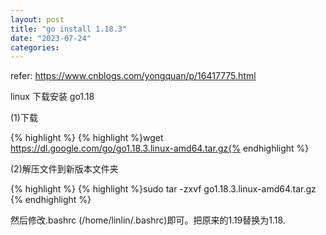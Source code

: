 ```yaml
---
layout: post
title: "go install 1.18.3"
date: "2023-07-24"
categories: 
---
```

<p>refer: <a href="https://www.cnblogs.com/yongquan/p/16417775.html">https://www.cnblogs.com/yongquan/p/16417775.html</a></p>

<div id="main">
<div id="post_detail">
<div class="post">linux 下载安装 go1.18
<div class="postText">
<div class="blogpost-body blogpost-body-html" id="cnblogs_post_body">
<p>(1)下载</p>

{% highlight %}
{% highlight %}wget https://dl.google.com/go/go1.18.3.linux-amd64.tar.gz{% endhighlight %}

<p>(2)解压文件到新版本文件夹</p>

{% highlight %}
{% highlight %}sudo tar -zxvf go1.18.3.linux-amd64.tar.gz {% endhighlight %}

<p>然后修改.bashrc (/home/linlin/.bashrc)即可。把原来的1.19替换为1.18.</p>
</div>
</div>
</div>
</div>
</div>

